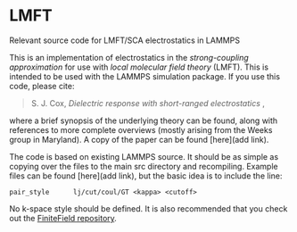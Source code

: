 # LMFT
Relevant source code for LMFT/SCA electrostatics in LAMMPS

This is an implementation of electrostatics in the *strong-coupling approximation* for use with *local molecular field theory* (LMFT). This is intended to be used with the LAMMPS simulation package. If you use this code, please cite:

> S. J. Cox, <i> Dielectric response with short-ranged electrostatics </i>,

where a brief synopsis of the underlying theory can be found, along with references to more complete overviews (mostly arising from the Weeks group in Maryland). A copy of the paper can be found [here](add link).

The code is based on existing LAMMPS source. It should be as simple as copying over the files to the main src directory and recompiling. Example files can be found [here](add link), but the basic idea is to include the line:

``` 
pair_style      lj/cut/coul/GT <kappa> <cutoff>
```

No k-space style should be defined. It is also recommended that you check out the [FiniteField repository](https://github.com/uccasco/FiniteFields).
